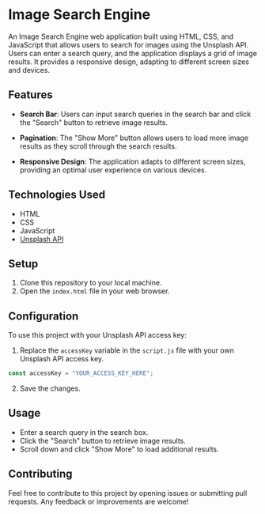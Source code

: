 
# Image Search Engine

An Image Search Engine web application built using HTML, CSS, and JavaScript that allows users to search for images using the Unsplash API. Users can enter a search query, and the application displays a grid of image results. It provides a responsive design, adapting to different screen sizes and devices.

## Features

- **Search Bar**: Users can input search queries in the search bar and click the "Search" button to retrieve image results.

- **Pagination**: The "Show More" button allows users to load more image results as they scroll through the search results.

- **Responsive Design**: The application adapts to different screen sizes, providing an optimal user experience on various devices.

## Technologies Used

- HTML
- CSS
- JavaScript
- [Unsplash API](https://unsplash.com/developers)

## Setup

1. Clone this repository to your local machine.
2. Open the `index.html` file in your web browser.

## Configuration

To use this project with your Unsplash API access key:

1. Replace the `accessKey` variable in the `script.js` file with your own Unsplash API access key.

```javascript
const accessKey = "YOUR_ACCESS_KEY_HERE";
```

2. Save the changes.

## Usage

- Enter a search query in the search box.
- Click the "Search" button to retrieve image results.
- Scroll down and click "Show More" to load additional results.

## Contributing

Feel free to contribute to this project by opening issues or submitting pull requests. Any feedback or improvements are welcome!

